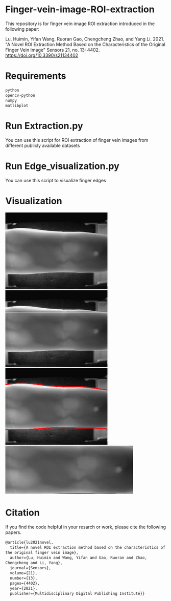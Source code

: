 # Finger-vein-image-ROI-extraction

This repository is for finger vein image ROI extraction introduced in the following paper:

Lu, Huimin, Yifan Wang, Ruoran Gao, Chengcheng Zhao, and Yang Li. 2021. "A Novel ROI Extraction Method Based on the Characteristics of the Original Finger Vein Image" Sensors 21, no. 13: 4402. https://doi.org/10.3390/s21134402

# Requirements
```
python
opencv-python
numpy
matlibplot
```
# Run Extraction.py
You can use this script for ROI extraction of finger vein images from different publicly available datasets
# Run Edge_visualization.py
You can use this script to visualize finger edges
# Visualization
![Ori](https://github.com/Yifan-Wang07/Finger-vein-image-ROI-extraction/blob/main/sample_image/SDUMLA-FV.bmp)
![upper-lower](https://github.com/Yifan-Wang07/Finger-vein-image-ROI-extraction/blob/main/Visualization/1.png)
![edge](https://github.com/Yifan-Wang07/Finger-vein-image-ROI-extraction/blob/main/Visualization/2.png)
![ROI](https://github.com/Yifan-Wang07/Finger-vein-image-ROI-extraction/blob/main/ROI/SDUMLA-FV.bmp)
# Citation
If you find the code helpful in your resarch or work, please cite the following papers.
```
@article{lu2021novel,
  title={A novel ROI extraction method based on the characteristics of the original finger vein image},
  author={Lu, Huimin and Wang, Yifan and Gao, Ruoran and Zhao, Chengcheng and Li, Yang},
  journal={Sensors},
  volume={21},
  number={13},
  pages={4402},
  year={2021},
  publisher={Multidisciplinary Digital Publishing Institute}}
```
